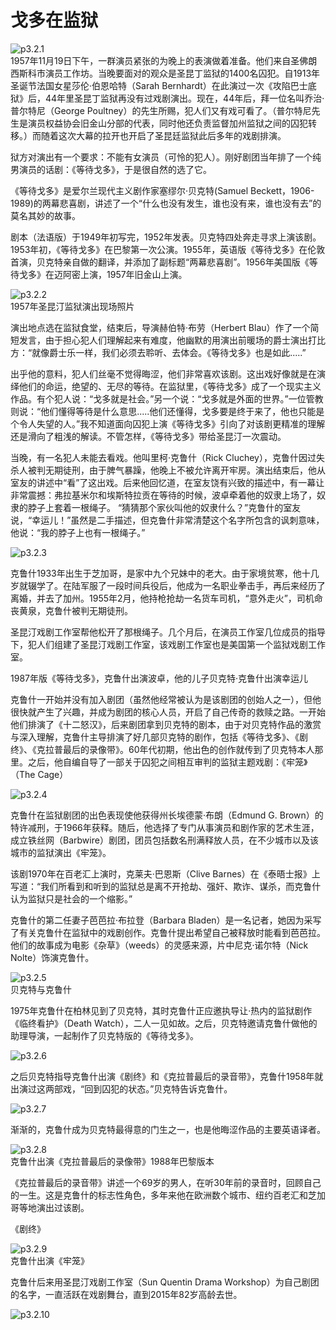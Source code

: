 # 戈多在监狱

​​![p3.2.1](./images/3.2.1.jpg)  
1957年11月19日下午，一群演员紧张的为晚上的表演做着准备。他们来自圣佛朗西斯科市演员工作坊。当晚要面对的观众是圣昆丁监狱的1400名囚犯。自1913年圣诞节法国女星莎伦·伯恩哈特（Sarah Bernhardt）在此演过一次《攻陷巴士底狱》后，44年里圣昆丁监狱再没有过戏剧演出。现在，44年后，拜一位名叫乔治·普尔特尼（George Poultney）的先生所赐，犯人们又有戏可看了。（普尔特尼先生是演员权益协会旧金山分部的代表，同时他还负责监督加州监狱之间的囚犯转移。）而随着这次大幕的拉开也开启了圣昆廷监狱此后多年的戏剧排演。

狱方对演出有一个要求：不能有女演员（可怜的犯人）。刚好剧团当年排了一个纯男演员的话剧：《等待戈多》，于是很自然的选了它。

《等待戈多》是爱尔兰现代主义剧作家塞缪尔·贝克特(Samuel Beckett，1906-1989)的两幕悲喜剧，讲述了一个“什么也没有发生，谁也没有来，谁也没有去”的莫名其妙的故事。

剧本（法语版）于1949年初写完，1952年发表。贝克特四处奔走寻求上演该剧。1953年初，《等待戈多》在巴黎第一次公演。1955年，英语版《等待戈多》在伦敦首演，贝克特亲自做的翻译，并添加了副标题“两幕悲喜剧”。1956年美国版《等待戈多》在迈阿密上演，1957年旧金山上演。

​![p3.2.2](./images/3.2.2.jpg)  
1957年圣昆汀监狱演出现场照片

演出地点选在监狱食堂，结束后，导演赫伯特·布劳（Herbert Blau）作了一个简短发言，由于担心犯人们理解起来有难度，他幽默的用演出前暖场的爵士演出打比方：“就像爵士乐一样，我们必须去聆听、去体会。《等待戈多》也是如此.....”

出乎他的意料，犯人们丝毫不觉得晦涩，他们非常喜欢该剧。这出戏好像就是在演绎他们的命运，绝望的、无尽的等待。在监狱里，《等待戈多》成了一个现实主义作品。有个犯人说：“戈多就是社会。”另一个说：“戈多就是外面的世界。”一位管教则说：“他们懂得等待是什么意思.....他们还懂得，戈多要是终于来了，他也只能是个令人失望的人。”我不知道面向囚犯上演《等待戈多》引向了对该剧更精准的理解还是滑向了粗浅的解读。不管怎样，《等待戈多》带给圣昆汀一次震动。

当晚，有一名犯人未能去看戏。他叫里柯·克鲁什（Rick Cluchey），克鲁什因过失杀人被判无期徒刑，由于脾气暴躁，他晚上不被允许离开牢房。演出结束后，他从室友的讲述中“看”了这出戏。后来他回忆道，在室友饶有兴致的描述中，有一幕让非常震撼：弗拉基米尔和埃斯特拉贡在等待的时候，波卓牵着他的奴隶上场了，奴隶的脖子上套着一根绳子。 “猜猜那个家伙叫他的奴隶什么？”克鲁什的室友说，“幸运儿！”虽然是二手描述，但克鲁什非常清楚这个名字所包含的讽刺意味，他说：“我的脖子上也有一根绳子。”

​![p3.2.3](./images/3.2.3.jpg)  

克鲁什1933年出生于芝加哥，是家中九个兄妹中的老大。由于家境贫寒，他十几岁就辍学了。在陆军服了一段时间兵役后，他成为一名职业拳击手，再后来经历了离婚，并去了加州。1955年2月，他持枪抢劫一名货车司机，“意外走火”，司机命丧黄泉，克鲁什被判无期徒刑。

圣昆汀戏剧工作室帮他松开了那根绳子。几个月后，在演员工作室几位成员的指导下，犯人们组建了圣昆汀戏剧工作室，该戏剧工作室也是美国第一个监狱戏剧工作室。

1987年版《等待戈多》，克鲁什出演波卓，他的儿子贝克特·克鲁什出演幸运儿

克鲁什一开始并没有加入剧团（虽然他经常被认为是该剧团的创始人之一），但他很快就产生了兴趣，并成为剧团的核心人员，开启了自己传奇的救赎之路。一开始他们排演了《十二怒汉》，后来剧团拿到贝克特的剧本，由于对贝克特作品的激赏与深入理解，克鲁什主导排演了好几部贝克特的剧作，包括《等待戈多》、《剧终》、《克拉普最后的录像带》。60年代初期，他出色的创作就传到了贝克特本人那里。之后，他自编自导了一部关于囚犯之间相互审判的监狱主题戏剧：《牢笼》（The Cage）

​![p3.2.4](./images/3.2.4.jpg)  

克鲁什在监狱剧团的出色表现使他获得州长埃德蒙·布朗（Edmund G. Brown）的特许减刑，于1966年获释。随后，他选择了专门从事演员和剧作家的艺术生涯，成立铁丝网（Barbwire）剧团，团员包括数名刑满释放人员，在不少城市以及该城市的监狱演出《牢笼》。

该剧1970年在百老汇上演时，克莱夫·巴恩斯（Clive Barnes）在《泰晤士报》上写道：“我们所看到和听到的监狱总是离不开抢劫、强奸、欺诈、谋杀，而克鲁什认为监狱只是社会的一个缩影。”

克鲁什的第二任妻子芭芭拉·布拉登（Barbara Bladen）是一名记者，她因为采写了有关克鲁什在监狱中的戏剧创作。克鲁什提出希望自己被释放时能看到芭芭拉。他们的故事成为电影《杂草》（weeds）的灵感来源，片中尼克·诺尔特（Nick Nolte）饰演克鲁什。

​![p3.2.5](./images/3.2.5.jpg)  
贝克特与克鲁什

1975年克鲁什在柏林见到了贝克特，其时克鲁什正应邀执导让·热内的监狱剧作《临终看护》（Death Watch），二人一见如故。之后，贝克特邀请克鲁什做他的助理导演，一起制作了贝克特版的《等待戈多》。

​![p3.2.6](./images/3.2.6.jpg)  

之后贝克特指导克鲁什出演《剧终》和《克拉普最后的录音带》，克鲁什1958年就出演过这两部戏，“回到囚犯的状态。”贝克特告诉克鲁什。

​![p3.2.7](./images/3.2.7.jpg)  

渐渐的，克鲁什成为贝克特最得意的门生之一，也是他晦涩作品的主要英语译者。

​![p3.2.8](./images/3.2.8.jpg)  
克鲁什出演《克拉普最后的录像带》1988年巴黎版本

《克拉普最后的录音带》讲述一个69岁的男人，在听30年前的录音时，回顾自己的一生。这是克鲁什的标志性角色，多年来他在欧洲数个城市、纽约百老汇和芝加哥等地演出过该剧。

《剧终》

​![p3.2.9](./images/3.2.9.jpg)  
克鲁什出演《牢笼》

克鲁什后来用圣昆汀戏剧工作室（Sun Quentin Drama Workshop）为自己剧团的名字，一直活跃在戏剧舞台，直到2015年82岁高龄去世。

​![p3.2.10](./images/3.2.10.jpg)  
